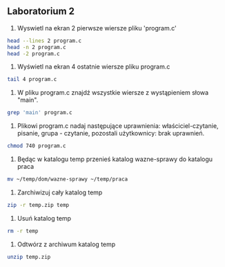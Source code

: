 ## Laboratorium 2
1. Wyswietl na ekran 2 pierwsze wiersze pliku 'program.c'
```sh
head --lines 2 program.c
head -n 2 program.c
head -2 program.c

```

1. Wyświetl na ekran 4 ostatnie wiersze pliku program.c
```sh
tail 4 program.c
```

1. W pliku program.c znajdź wszystkie wiersze z wystąpieniem słowa "main".
```sh
grep 'main' program.c
```

1. Plikowi program.c nadaj następujące uprawnienia: właściciel-czytanie, pisanie, grupa - czytanie, pozostali użytkownicy: brak uprawnień.
```sh
chmod 740 program.c
```

1. Będąc w katalogu temp przenieś katalog wazne-sprawy do katalogu praca
```sh
mv ~/temp/dom/wazne-sprawy ~/temp/praca
```

1. Zarchiwizuj cały katalog temp
```sh
zip -r temp.zip temp
```

1. Usuń katalog temp
```sh
rm -r temp
```

1. Odtwórz z archiwum katalog temp
```sh
unzip temp.zip
```


